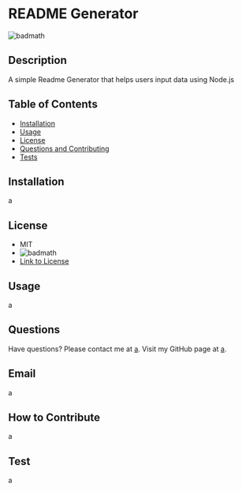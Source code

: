 # README Generator
![badmath](https://img.shields.io/static/v1?label=LICENSE&message=MIT&color=GREEN)

## Description
A simple Readme Generator that helps users input data using Node.js

## Table of Contents
- [Installation](#installation)
- [Usage](#usage)
- [License](#license)
- [Questions and Contributing](#questions-and-contributing)
- [Tests](#tests)


## Installation
a

## License
- MIT
- ![badmath](https://img.shields.io/static/v1?label=LICENSE&message=MIT&color=GREEN)
- [Link to License](https://opensource.org/license/mit/)

## Usage
a

## Questions
Have questions? Please contact me at [a](mailto:a). Visit my GitHub page at [a](https://github.com/a).

## Email
a

## How to Contribute
a

## Test
a
